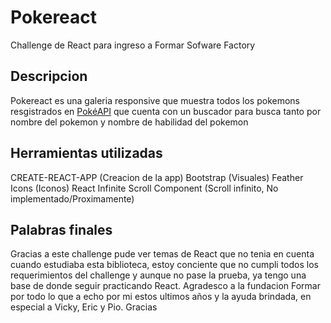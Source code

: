 # Pokereact

Challenge de React para ingreso a Formar Sofware Factory

## Descripcion

Pokereact es una galeria responsive que muestra todos los pokemons resgistrados en [PokéAPI](https://pokeapi.co/) que cuenta con un buscador para busca tanto por nombre del pokemon y nombre de habilidad del pokemon

## Herramientas utilizadas

CREATE-REACT-APP (Creacion de la app)
Bootstrap (Visuales)
Feather Icons (Iconos)
React Infinite Scroll Component (Scroll infinito, No implementado/Proximamente)

## Palabras finales

Gracias a este challenge pude ver temas de React que no tenia en cuenta cuando estudiaba esta biblioteca, estoy conciente que no cumpli todos los requerimientos del challenge y aunque no pase la prueba, ya tengo una base de donde seguir practicando React.
Agradesco a la fundacion Formar por todo lo que a echo por mi estos ultimos años y la ayuda brindada, en especial a Vicky, Eric y Pio. Gracias